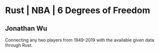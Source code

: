 # Rust | NBA | 6 Degrees of Freedom
## Jonathan Wu
Connecting any two players from 1949-2019 with the available given data through Rust.